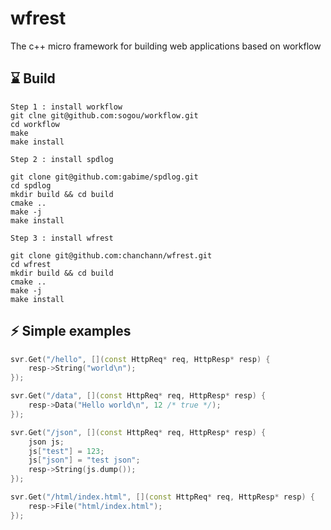 # wfrest

The c++ micro framework for building web applications based on workflow

## ⌛️ Build

```
Step 1 : install workflow
git clne git@github.com:sogou/workflow.git
cd workflow
make
make install
```

```
Step 2 : install spdlog

git clone git@github.com:gabime/spdlog.git
cd spdlog 
mkdir build && cd build
cmake ..
make -j
make install
```

```
Step 3 : install wfrest

git clone git@github.com:chanchann/wfrest.git
cd wfrest
mkdir build && cd build
cmake ..
make -j 
make install
```

## ⚡️ Simple examples

```cpp
svr.Get("/hello", [](const HttpReq* req, HttpResp* resp) {
    resp->String("world\n");
});

svr.Get("/data", [](const HttpReq* req, HttpResp* resp) {
    resp->Data("Hello world\n", 12 /* true */);
});

svr.Get("/json", [](const HttpReq* req, HttpResp* resp) {
    json js;
    js["test"] = 123;
    js["json"] = "test json";
    resp->String(js.dump());
});

svr.Get("/html/index.html", [](const HttpReq* req, HttpResp* resp) {
    resp->File("html/index.html");
});
```